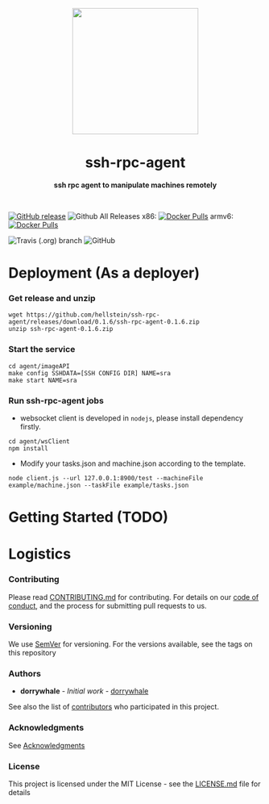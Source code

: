 <p align="center">
  <img width="250" src="LOGO">
</p>

<h1 align="center"> ssh-rpc-agent </h1>
<p align="center">
  <b >ssh rpc agent to manipulate machines remotely</b>
</p>
<br>

[![GitHub release](https://img.shields.io/github/release/hellstein/ssh-rpc-agent.svg)](https://github.com/hellstein/ssh-rpc-agent/releases)
![Github All Releases](https://img.shields.io/github/downloads/hellstein/ssh-rpc-agent/total.svg)
x86: [![Docker Pulls](https://img.shields.io/docker/pulls/hellstein/ssh-rpc-agent-x86.svg)](https://hub.docker.com/r/hellstein/ssh-rpc-agent-x86/tags/)
armv6: [![Docker Pulls](https://img.shields.io/docker/pulls/hellstein/ssh-rpc-agent-x86.svg)](https://hub.docker.com/r/hellstein/ssh-rpc-agent-x86/tags/)

![Travis (.org) branch](https://img.shields.io/travis/hellstein/ssh-rpc-agent/master.svg)
![GitHub](https://img.shields.io/github/license/hellstein/ssh-rpc-agent.svg)

# Deployment (As a deployer)

### Get release and unzip
```
wget https://github.com/hellstein/ssh-rpc-agent/releases/download/0.1.6/ssh-rpc-agent-0.1.6.zip
unzip ssh-rpc-agent-0.1.6.zip
```

### Start the service
```
cd agent/imageAPI
make config SSHDATA=[SSH CONFIG DIR] NAME=sra
make start NAME=sra
```

### Run ssh-rpc-agent jobs

* websocket client is developed in `nodejs`, please install dependency firstly.
```
cd agent/wsClient
npm install
```

* Modify your tasks.json and machine.json according to the template.
```
node client.js --url 127.0.0.1:8900/test --machineFile example/machine.json --taskFile example/tasks.json
```

# Getting Started (TODO)

# Logistics

### Contributing

Please read [CONTRIBUTING.md](https://github.com/hellstein/ssh-rpc-agent/blob/master/.github/CONTRIBUTING.md) for contributing.
For details on our [code of conduct](https://github.com/hellstein/ssh-rpc-agent/blob/master/.github/CODE_OF_CONDUCT.md), and the process for submitting pull requests to us.

### Versioning

We use [SemVer](http://semver.org/) for versioning. For the versions available, see the tags on this repository

### Authors

* **dorrywhale** - *Initial work* - [dorrywhale](https://github.com/dorrywhale)

See also the list of [contributors](https://github.com/hellstein/ssh-rpc-agent/graphs/contributors) who participated in this project.

### Acknowledgments

See [Acknowledgments](https://github.com/hellstein/ssh-rpc-agent/blob/master/.github/ACKNOWLEDGMENTS.md)


### License

This project is licensed under the MIT License - see the [LICENSE.md](https://github.com/hellstein/ssh-rpc-agent/blob/master/LICENSE.md) file for details

